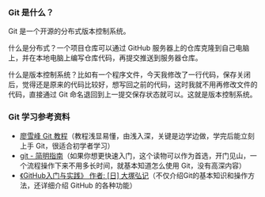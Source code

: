 ### Git 是什么？
Git 是一个开源的分布式版本控制系统。

什么是分布式？一个项目仓库可以通过 GitHub 服务器上的仓库克隆到自己电脑上，并在本地电脑上编写仓库代码，再提交推送到服务器仓库。

什么是版本控制系统？比如有一个程序文件，今天我修改了一行代码，保存关闭后，觉得还是原来的代码比较好，想写回之前的代码，这时我就不用再修改文件的代码，直接通过 Git 命名退回到上一提交保存状态就可以。这就是版本控制系统。

### Git 学习参考资料
* [廖雪峰 Git 教程](https://www.liaoxuefeng.com/wiki/0013739516305929606dd18361248578c67b8067c8c017b000)（教程浅显易懂，由浅入深，关键是边学边做，学完后能立刻上手 Git，很适合初学者学习）
* [git - 简明指南](https://rogerdudler.github.io/git-guide/index.zh.html)（如果你想更快速入门，这个读物可以作为首选，开门见山，一个流程操作下来不用多长时间，就基本知道怎么使用 Git，没有高深内容）
* [《GitHub入门与实践》 作者: [日] 大塚弘记](https://book.douban.com/subject/26462816/)（不仅介绍Git的基本知识和操作方法，还详细介绍 GitHub 的各种功能）
